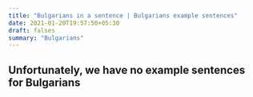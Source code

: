 ```yaml
---
title: "Bulgarians in a sentence | Bulgarians example sentences"
date: 2021-01-20T19:57:50+05:30
draft: falses
summary: "Bulgarians"
---
```

## Unfortunately, we have no example sentences for Bulgarians                 
